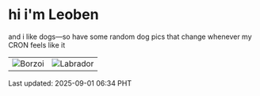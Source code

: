 # hi i'm Leoben

and i like dogs—so have some random dog pics that change whenever my CRON feels like it

|  |  |
|--------|----------|
| ![Borzoi](https://random-dog-vercel.vercel.app/api/random-borzoi?v=1756679684) | ![Labrador](https://random-dog-vercel.vercel.app/api/random-labrador?v=1756679684) |

Last updated: 2025-09-01 06:34 PHT
